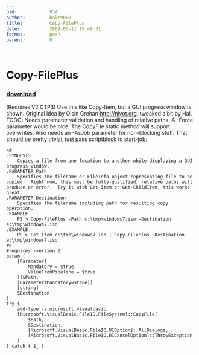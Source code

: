 ```yaml
---
pid:            934
author:         halr9000
title:          Copy-FilePlus
date:           2009-03-11 19:48:31
format:         posh
parent:         0

---
```


# Copy-FilePlus

### [download](Scripts\934.ps1)

(Requires V2 CTP3)
Use this like Copy-Item, but a GUI progress window is shown.  Original idea by Oisin Grehan <http://nivot.org>, tweaked a bit by Hal.  TODO: Needs parameter validation and handling of relative paths.  A -Force parameter would be nice.  The CopyFile static method will support overwrites.  Also needs an -AsJob parameter for non-blocking stuff.  That should be pretty trivial, just pass scriptblock to start-job.

```posh
<#
.SYNOPSIS
	Copies a file from one location to another while displaying a GUI progress window.
.PARAMETER Path
	Specifies the filename or FileInfo object representing file to be copied.  Right now, this must be fully-qualified, relative paths will produce an error.  Try it with Get-Item or Get-ChildItem, this works great.
.PARAMETER Destination
	Specifies the filename including path for resulting copy operation.
.EXAMPLE
	PS > Copy-FilePlus -Path c:\tmp\windows7.iso -Destination e:\tmp\windows7.iso
.EXAMPLE
	PS > Get-Item c:\tmp\windows7.iso | Copy-FilePlus -Destination e:\tmp\windows7.iso
#>
#requires -version 2
param (
	[Parameter(
		Mandatory = $true, 
		ValueFromPipeline = $true
	)]$Path,
	[Parameter(Mandatory=$true)]
	[string]
	$Destination
)
try {
	add-type -a microsoft.visualbasic
	[Microsoft.VisualBasic.FileIO.FileSystem]::CopyFile(
		$Path,
		$Destination,
		[Microsoft.VisualBasic.FileIO.UIOption]::AllDialogs,
		[Microsoft.VisualBasic.FileIO.UICancelOption]::ThrowException
	)
} catch { $_ }


```
